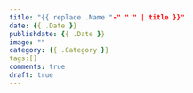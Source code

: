 ```yaml
---
title: "{{ replace .Name "-" " " | title }}"
date: {{ .Date }}
publishdate: {{ .Date }}
image: ""
category: {{ .Category }}
tags:[]
comments: true
draft: true
---
```

